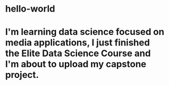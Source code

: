 # hello-world

# I'm learning data science focused on media applications, I just finished the Elite Data Science Course and I'm about to upload my capstone project.
